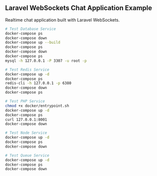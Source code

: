 ## Laravel WebSockets Chat Application Example

Realtime chat application built with Laravel WebSockets.

```bash
# Test Database Service
docker-compose ps
docker-compose down
docker-compose up --build
docker-compose ps
docker-compose down
docker-compose ps
mysql -h 127.0.0.1 -P 3307 -u root -p

# Test Redis Service
docker-compose up -d
docker-compose ps
redis-cli -h 127.0.0.1 -p 6380
docker-compose down
docker-compose ps

# Test PHP Service
chmod +x docker/entrypoint.sh
docker-compose up -d
docker-compose ps
curl 127.0.0.1:8001
docker-compose down

# Test Node Service
docker-compose up -d
docker-compose ps
docker-compose down

# Test Queue Service
docker-compose up -d
docker-compose ps
docker-compose down
```